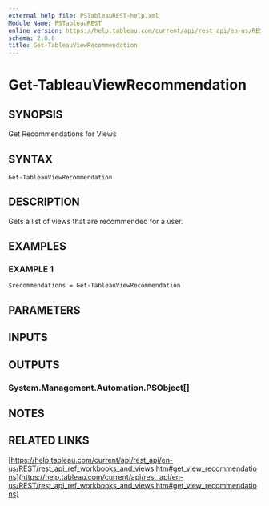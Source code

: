 ```yaml
---
external help file: PSTableauREST-help.xml
Module Name: PSTableauREST
online version: https://help.tableau.com/current/api/rest_api/en-us/REST/rest_api_ref_workbooks_and_views.htm#get_view_recommendations
schema: 2.0.0
title: Get-TableauViewRecommendation
---
```


# Get-TableauViewRecommendation

## SYNOPSIS
Get Recommendations for Views

## SYNTAX

```
Get-TableauViewRecommendation
```

## DESCRIPTION
Gets a list of views that are recommended for a user.

## EXAMPLES

### EXAMPLE 1
```
$recommendations = Get-TableauViewRecommendation
```

## PARAMETERS

## INPUTS

## OUTPUTS

### System.Management.Automation.PSObject[]
## NOTES

## RELATED LINKS

[https://help.tableau.com/current/api/rest_api/en-us/REST/rest_api_ref_workbooks_and_views.htm#get_view_recommendations](https://help.tableau.com/current/api/rest_api/en-us/REST/rest_api_ref_workbooks_and_views.htm#get_view_recommendations)

